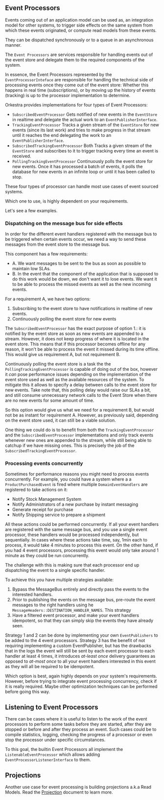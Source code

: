 ## Event Processors

Events coming out of an application model can be used as, an integration model for other systems, 
to trigger side effects on the same system from which these events originated, or compute read models
from these events.

They can be dispatched synchronously or to a queue in an asynchronous manner.

The `Event Processors` are services responsible for handling events out of the event store
and delegate them to the required components of the system.

In essence, the Event Processors represented by the `EventProcessorInteface` are responsible for handling the technical side of processing events once
they come out of the event store: Whether this happens in real time (subscriptions), or by moving up the history of events (tracking) is
up to the processor implementation to determine.

Orkestra provides implementations for four types of Event Processors:
- `SubscribedEventProcessor` Gets notified of new events in the `EventStore` in realtime and delegate the actual work to an `EventPublisherInterface`.
- `TrackingEventProcessor` Tracks a given stream of the `EventStore` for new events (since its last work) and tries to make progress in that stream until it reaches the end delegating the work to an `EventPublisherInterface`.
- `SubscribedTrackingEventProcessor` Both Tracks a given stream of the `EventStore` and subscribes to it to trigger tracking every time an event is received.
- `PollingTrackingEventProcessor` Continuously polls the event store for new events. Once it has processed a batch of events, it polls the database for new events in an infinite loop or until it has been called to stop.

These four types of processor can handle most use cases of event sourced systems.

Which one to use, is highly dependent on your requirements.

Let's see a few examples.

### Dispatching on the message bus for side effects
In order for the different event handlers registered with the message bus to be triggered when certain events occur, we need
a way to send these messages from the event store to the message bus. 

This component has a few requirements:
- A. We want messages to be sent to the bus as soon as possible to maintain low SLAs.
- B. In the event that the component of the application that is supposed to do this work would be down, we don't want it to lose events. 
  We want it to be able to process the missed events as well as the new incoming events.

For a requirement A, we have two options:
1. Subscribing to the event store to have notifications in realtime of new events.
2. Continuously polling the event store for new events

The `SubscribedEventProcessor` has the exact purpose of option 1.: it is notified by the event store as soon as new events are appended to a stream. However, 
it does not keep progress of where it is located in the event store. This means that if this processor becomes offline for any reason, it won't be able to process 
the event it missed during its time offline. 
This would give us requirement A, but not requirement B.

Continuously polling the event store is a task the the `PollingTrackingEventProcessor` is capable of doing out of the box, however it *can* pose performance issues depending on the implementation of the event store
used as well as the available resources of the system. To mitigate this it allows to specify a delay between calls to the event store for new events. Take note that, this polling delay would raise our SLAs a bit, 
and still consume unnecessary network calls to the Event Store when there are no new events for some amount of time.

So this option would give us what we need for a requirement B, but would not be as instant for requirement A. 
However, as previously said, depending on the event store used, it can still be a viable solution.

One thing we could do is to benefit from both the `TrackingEventProcessor` and the `SubscribedEventProcessor` implementations
and only track events whenever new ones are appended to the stream, while still being able to catchup if we have missing ones.
This is precisely the job of the `SubscribedTrackingEventProcessor`.

### Processing events concurrently
Sometimes for performance reasons you might need to process events concurrently. 
For example, you could have a system where a a `ProductPurchasedEvent` is fired where multiple `DomainEventHandlers` are registered to take actions on it:
- Notify Stock Management System
- Notify Administrators of a new purchase by instant messaging
- Generate receipt for purchase
- Notify Shipping service to prepare a shipment

All these actions could be performed concurrently. If all your event handlers are registered with the same message bus, and you use a single event processor,
these handlers would be processed independently, but sequentially. In cases where these actions take time, say, 1min each to process, it would take 4 minutes to process this event.
On the other hand, if you had 4 event processors, processing this event would only take around 1 minute as they could be run concurrently.

The challenge with this is making sure that each processor end up dispatching the event to a single specific handler.

To achieve this you have multiple strategies available:
1. Bypass the MessageBus entirely and directly pass the events to the interested handlers.
2. Prior to publishing the events on the message bus, pre-route the event messages to the right handlers using he `MessageHeaders::DESTINATION_HANDLER_NAMES`.
   This strategy
3. Have a filtered event processor, and make your event handlers idempotent, so that they can simply skip the events they have already seen.
   
Strategy 1 and 2 can be done by implementing your own `EventPublishers` to be added to the 4 event processors.
Strategy 3 has the benefit of not requiring implementing a custom EventPublisher, but has the drawbacks
that in the logs the event will still be sent by each event processor to each handler at least 4 times,
it introduces *at-least once* delivery guarantees as opposed to *at-most once* to all your event handlers interested
in this event as they will all be required to be idempotent.

Which option is best, again highly depends on your system's requirements. However, before trying to integrate
event processing concurrency, check if it is really required. Maybe other optimization techniques can be performed
before going this way.

## Listening to Event Processors
There can be cases where it is useful to listen to the work of the event processors to perform some tasks
before they are started, after they are stopped or before and after they process an event. Such cases
could be to compile statistics, logging, checking the progress of a processor or even stop the processor
under specific circumstances.

To this goal, the builtin Event Processors all implement the `ListenableEventProcessor` which allows
adding `EventProcessorListenerInterface` to them.

## Projections
Another use case for event processing is building projections a.k.a Read Models.
Read the [Projection](./Projection.md) document to learn more.